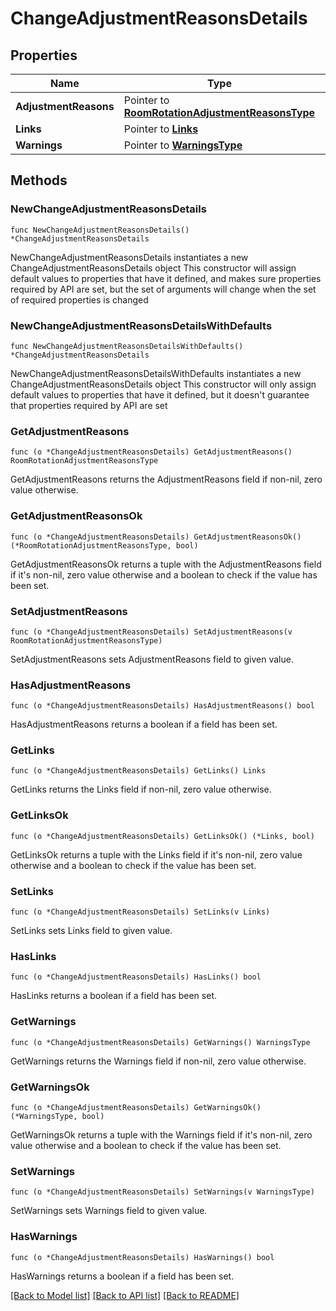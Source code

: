 # ChangeAdjustmentReasonsDetails

## Properties

Name | Type | Description | Notes
------------ | ------------- | ------------- | -------------
**AdjustmentReasons** | Pointer to [**RoomRotationAdjustmentReasonsType**](RoomRotationAdjustmentReasonsType.md) |  | [optional] 
**Links** | Pointer to [**Links**](Links.md) |  | [optional] 
**Warnings** | Pointer to [**WarningsType**](WarningsType.md) |  | [optional] 

## Methods

### NewChangeAdjustmentReasonsDetails

`func NewChangeAdjustmentReasonsDetails() *ChangeAdjustmentReasonsDetails`

NewChangeAdjustmentReasonsDetails instantiates a new ChangeAdjustmentReasonsDetails object
This constructor will assign default values to properties that have it defined,
and makes sure properties required by API are set, but the set of arguments
will change when the set of required properties is changed

### NewChangeAdjustmentReasonsDetailsWithDefaults

`func NewChangeAdjustmentReasonsDetailsWithDefaults() *ChangeAdjustmentReasonsDetails`

NewChangeAdjustmentReasonsDetailsWithDefaults instantiates a new ChangeAdjustmentReasonsDetails object
This constructor will only assign default values to properties that have it defined,
but it doesn't guarantee that properties required by API are set

### GetAdjustmentReasons

`func (o *ChangeAdjustmentReasonsDetails) GetAdjustmentReasons() RoomRotationAdjustmentReasonsType`

GetAdjustmentReasons returns the AdjustmentReasons field if non-nil, zero value otherwise.

### GetAdjustmentReasonsOk

`func (o *ChangeAdjustmentReasonsDetails) GetAdjustmentReasonsOk() (*RoomRotationAdjustmentReasonsType, bool)`

GetAdjustmentReasonsOk returns a tuple with the AdjustmentReasons field if it's non-nil, zero value otherwise
and a boolean to check if the value has been set.

### SetAdjustmentReasons

`func (o *ChangeAdjustmentReasonsDetails) SetAdjustmentReasons(v RoomRotationAdjustmentReasonsType)`

SetAdjustmentReasons sets AdjustmentReasons field to given value.

### HasAdjustmentReasons

`func (o *ChangeAdjustmentReasonsDetails) HasAdjustmentReasons() bool`

HasAdjustmentReasons returns a boolean if a field has been set.

### GetLinks

`func (o *ChangeAdjustmentReasonsDetails) GetLinks() Links`

GetLinks returns the Links field if non-nil, zero value otherwise.

### GetLinksOk

`func (o *ChangeAdjustmentReasonsDetails) GetLinksOk() (*Links, bool)`

GetLinksOk returns a tuple with the Links field if it's non-nil, zero value otherwise
and a boolean to check if the value has been set.

### SetLinks

`func (o *ChangeAdjustmentReasonsDetails) SetLinks(v Links)`

SetLinks sets Links field to given value.

### HasLinks

`func (o *ChangeAdjustmentReasonsDetails) HasLinks() bool`

HasLinks returns a boolean if a field has been set.

### GetWarnings

`func (o *ChangeAdjustmentReasonsDetails) GetWarnings() WarningsType`

GetWarnings returns the Warnings field if non-nil, zero value otherwise.

### GetWarningsOk

`func (o *ChangeAdjustmentReasonsDetails) GetWarningsOk() (*WarningsType, bool)`

GetWarningsOk returns a tuple with the Warnings field if it's non-nil, zero value otherwise
and a boolean to check if the value has been set.

### SetWarnings

`func (o *ChangeAdjustmentReasonsDetails) SetWarnings(v WarningsType)`

SetWarnings sets Warnings field to given value.

### HasWarnings

`func (o *ChangeAdjustmentReasonsDetails) HasWarnings() bool`

HasWarnings returns a boolean if a field has been set.


[[Back to Model list]](../README.md#documentation-for-models) [[Back to API list]](../README.md#documentation-for-api-endpoints) [[Back to README]](../README.md)


